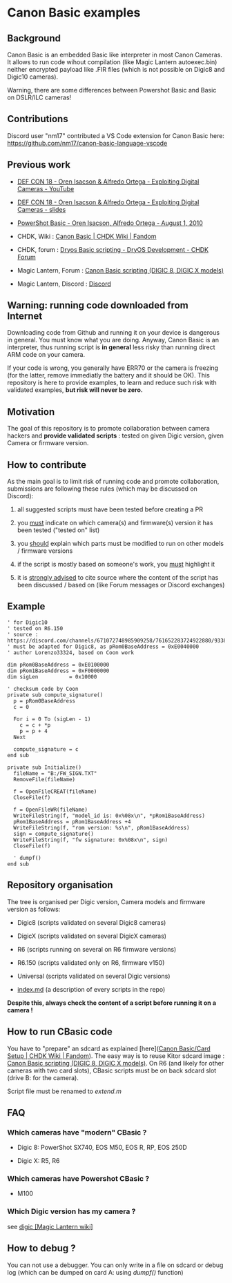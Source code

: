 # Canon Basic examples

## Background

Canon Basic is an embedded Basic like interpreter in most Canon Cameras. It allows to run code wihout compilation (like Magic Lantern autoexec.bin) neither encrypted payload like .FIR files (which is not possible on Digic8 and Digic10 cameras). 

Warning, there are some differences between Powershot Basic and Basic on DSLR/ILC cameras! 

## Contributions

Discord user "nm17" contributed a VS Code extension for Canon Basic here: https://github.com/nm17/canon-basic-language-vscode

## Previous work

- [DEF CON 18 - Oren Isacson &amp; Alfredo Ortega - Exploiting Digital Cameras - YouTube](https://www.youtube.com/watch?v=sy_j51L9nHE)

- [DEF CON 18 - Oren Isacson & Alfredo Ortega - Exploiting Digital Cameras - slides](https://media.defcon.org/DEF%20CON%2018/DEF%20CON%2018%20presentations/DEF%20CON%2018%20-%20Isacson-Ortega-Exploiting-Digital-Cameras.pdf)

- [PowerShot Basic - Oren Isacson, Alfredo Ortega  - August 1, 2010](https://media.defcon.org/DEF%20CON%2018/DEF%20CON%2018%20presentations/DEF%20CON%2018%20-%20Isacson-Ortega-Exploiting-Digital-Cameras-WP.pdf)

- CHDK, Wiki : [Canon Basic | CHDK Wiki | Fandom](https://chdk.fandom.com/wiki/Canon_Basic)

- CHDK, forum : [Dryos Basic scripting - DryOS Development - CHDK Forum](https://chdk.setepontos.com/index.php/topic,5549.0.html)

- Magic Lantern, Forum : [Canon Basic scripting (DIGIC 8, DIGIC X models)](https://www.magiclantern.fm/forum/index.php?topic=25305.0)

- Magic Lantern, Discord : [Discord](https://discord.com/channels/671072748985909258/936696899120005230)

## Warning: running code downloaded from Internet

Downloading code from Github and running it on your device is dangerous in general. You must know what you are doing. Anyway, Canon Basic is an interpreter, thus running script is **in general** less risky than running direct ARM code on your camera.

If your code is wrong, you generally have ERR70 or the camera is freezing (for the latter, remove immediatly the battery and it should be OK). This repository is here to provide examples, to learn and reduce such risk with validated examples, **but risk will never be zero.**

## Motivation

The goal of this repository is to promote collaboration between camera hackers and **provide validated scripts** : tested on given Digic version, given Camera or firmware version.

## How to contribute

As the main goal is to limit risk of running code and promote collaboration, submissions are following these rules (which may be discussed on Discord):

1. all suggested scripts must have been tested before creating a PR

2. you <u>must</u> indicate on which camera(s) and firmware(s) version it has been tested ("tested on" list)

3. you <u>should</u> explain which parts must be modified to run on other models / firmware versions

4. if the script is mostly based on someone's work, you <u>must</u> highlight it

5. it is <u>strongly advised</u> to cite source where the content of the script has been discussed / based on (like Forum messages or Discord exchanges) 

## Example

```
' for Digic10
' tested on R6.150
' source : https://discord.com/channels/671072748985909258/761652283724922880/933858470262882314
' must be adapted for Digic8, as pRom0BaseAddress = 0xE0040000
' author Lorenzo33324, based on Coon work

dim pRom0BaseAddress = 0xE0100000
dim pRom1BaseAddress = 0xF0000000
dim sigLen          = 0x10000

' checksum code by Coon
private sub compute_signature()
  p = pRom0BaseAddress
  c = 0

  For i = 0 To (sigLen - 1)
    c = c + *p
    p = p + 4    
  Next

  compute_signature = c
end sub

private sub Initialize()
  fileName = "B:/FW_SIGN.TXT"
  RemoveFile(fileName)

  f = OpenFileCREAT(fileName)
  CloseFile(f)

  f = OpenFileWR(fileName)
  WriteFileString(f, "model_id is: 0x%08x\n", *pRom1BaseAddress)
  pRom1BaseAddress = pRom1BaseAddress +4 
  WriteFileString(f, "rom version: %s\n", pRom1BaseAddress)
  sign = compute_signature()
  WriteFileString(f, "fw signature: 0x%08x\n", sign)  
  CloseFile(f)

  ' dumpf()
end sub
```

## Repository organisation

The tree is organised per Digic version, Camera models and firmware version as follows:

- Digic8 (scripts validated on several Digic8 cameras)

- DigicX (scripts validated on several DigicX cameras)

- R6 (scripts running on several on R6 firmware versions)

- R6.150 (scripts validated only on R6, firmware v150)

- Universal (scripts validated on several Digic versions)

- [index.md](index.md) (a description of every scripts in the repo)

**Despite this, always check the content of a script before running it on a camera !**

## How to run CBasic code

You have to "prepare" an sdcard as explained [here]([Canon Basic/Card Setup | CHDK Wiki | Fandom](https://chdk.fandom.com/wiki/Canon_Basic/Card_Setup)). The easy way is to reuse Kitor sdcard image : [Canon Basic scripting (DIGIC 8, DIGIC X models)](https://www.magiclantern.fm/forum/index.php?topic=25305.msg230427#msg230427). On R6 (and likely for other cameras with two card slots), CBasic scripts must be on back sdcard slot (drive B: for the camera).

Script file must be renamed to *extend.m*

## FAQ

### Which cameras have "modern" CBasic ?

- Digic 8: PowerShot SX740, EOS M50, EOS R, RP, EOS 250D

- Digic X: R5, R6

### Which cameras have Powershot CBasic ?

- M100

### Which Digic version has my camera ?

see [digic [Magic Lantern wiki]](https://wiki.magiclantern.fm/digic) 

## How to debug ?

You can not use a debugger. You can only write in a file on sdcard or debug log (which can be dumped on card A: using *dumpf()* function) 
